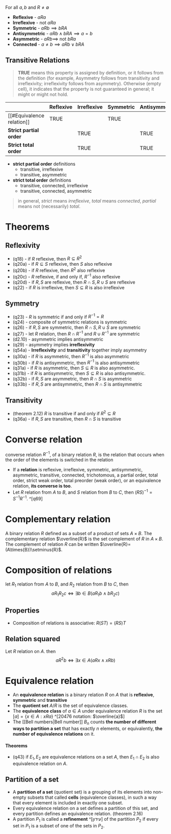 For all $a,b$ and $R\ne \emptyset$
- **Reflexive** - $aRa$
- **Irreflexive** - not $aRa$
- **Symmetric** - $aRb \implies bRA$
- **Antisymmetric** - $aRb \land bRA \implies a=b$
- **Asymmetric** - $aRb \implies$ not $bRa$
- **Connected** - $a\neq{b} \implies aRb \lor bRA$

## Transitive Relations 

> **TRUE** means this property is assigned by definition, or it follows from the definition (for example, Asymmetry follows from transitivity and irreflexivity; irreflexivity follows from asymmetry). Otherwise (empty cell), it indicates that the property is not guaranteed in general; it might or might not hold.


|                                             | Reflexive | Irreflexive | Symmetric | Antisymmetric | Asymmetric | Connected |
| ------------------------------------------- | --------- | ----------- | --------- | ------------- | ---------- | --------- |
| [[#Equivalence relation]]                   | TRUE  |             | TRUE  |               |            |           |
| **Strict partial order**   |           | TRUE    |           | TRUE        | TRUE     |           |
| **Strict total order** |           | TRUE    |           | TRUE        | TRUE     | TRUE  |

- **strict partial order** definitions
	- transitive, irreflexive
	- transitive, asymmetric
- **strict total order** definitions
	- transitive, connected, irreflexive
	- transitive, connected, asymmetric

> in general, *strict* means *irreflexive*, *total* means *connected*, *partial* means not (necessarily) *total*.

# Theorems
## Reflexivity

- (q18) - if $R$ reflexive, then $R\subseteq{R^2}$
- (q20a) - if $R\subseteq{S}$ reflexive, then $S$ also reflexive
- (q20b) - if $R$ reflexive, then ${R^2}$ also reflexive
- (q20c) - $R$ reflexive, if and only if, $R^{-1}$ also reflexive 
- (q20d) - if $R,S$ are reflexive, then $R\cap{S},R\cup{S}$ are reflexive
- (q22) - if $R$ is irreflexive, then $S\subseteq{R}$ is also irreflexive

## Symmetry

- (q23) - $R$ is symmetric if and only if $R^{-1} = R$ 
- (q24) - composite of symmetric relations is symmetric
- (q26) - if $R,S$ are symmetric, then $R\cap{S},R\cup{S}$ are symmetric
- (q27) - let $R$ relation, then $R\cap{R}^{-1}$ and $R\cup{R}^{-1}$ are symmetric
- (d2.10) - asymmetric implies antisymmetric
- (q29) - asymmetry implies **irreflexivity**
- (q54a) - **Irreflexivity** and **transitivity** together imply asymmetry
- (q30a) - if $R$ is asymmetric, then $R^{-1}$ is also asymmetric
- (q30b) - if $R$ is antisymmetric, then $R^{-1}$ is also antisymmetric
- (q31a) -  if $R$ is asymmetric, then $S\subseteq{R}$ is also asymmetric.
- (q31b) -  if $R$ is antisymmetric, then $S\subseteq{R}$ is also antisymmetric.
- (q32b) - if $R,S$ are asymmetric, then $R\cap{S}$ is asymmetric
- (q33b) - if $R,S$ are antisymmetric, then $R\cap{S}$ is antisymmetric

## Transitivity

- (theorem 2.12) $R$ is transitive if and only if $R^2\subseteq{R}$
- (q36a) - if $R,S$ are transitive, then $R\cap{S}$ is transitive

# Converse relation
converse relation $R^{-1}$, of a binary relation $R$, is the relation that occurs when the order of the elements is switched in the relation

- If a **relation** is reflexive, irreflexive, symmetric, antisymmetric, asymmetric, transitive, connected, trichotomous, a partial order, total order, strict weak order, total preorder (weak order), or an equivalence relation, **its converse is too**.
- Let $R$ relation from $A$ to $B$, and $S$ relation from $B$ to $C$, then $(RS)^{-1}=S^{-1}R^{-1}$. ^[q69]


# Complementary relation
A binary relation $R$ defined as a subset of a product of sets $A\times B$. The complementary relation $\overline{R}$ is the set complement of $R$ in $A\times{B}$. The complement of relation $R$ can be written $\overline{R}=(A\times{B})\setminus{R}$.


# Composition of relations
let $R_1$ relation from $A$ to $B$, and $R_2$ relation from $B$ to $C$, then 
$$aR_1R_2c\Leftrightarrow\exists{b}\in{B}(aR_1b\land bR_2c)$$
## Properties
- Composition of relations is associative: $R(ST)=(RS)T$

## Relation squared
Let $R$ relation on $A$. then
$$aR^2b\Leftrightarrow\exists{x}\in{A}(aRx\land xRb)$$
# Equivalence relation

- An **equivalence relation** is a binary relation $R$ on $A$ that is **reflexive**, **symmetric** and **transitive**
- The **quotient set** $A/R$ is the set of equivalence classes.
- The **equivalence class** of $a\in{A}$ under equivalence relation $R$ is the set $[a]=\{x \in A : x R a\}$ ^[20476 notation: $\overline{a}$]
- The [[Bell numbers|Bell number]] $B_{n}$ counts **the number of different ways to partition a set** that has exactly $n$ elements, or equivalently, **the number of equivalence relations** on it.

#### Theorems 
- (q43) if $E_1, E_2$ are equivalence relations on a set $A$, then $E_1\cap{E_2}$ is also equivalence relation on $A$.

## Partition of a set
 - A **partition of a set** (quotient set) is a grouping of its elements into non-empty subsets that called **cells** (equivalence classes), in such a way that every element is included in exactly one subset.
 - Every equivalence relation on a set defines a partition of this set, and every partition defines an equivalence relation. (theorem 2.16)
 - A partition $P_1$ is called a **refinement** ^[עידון] of the partition $P_2$ if every set in $P_1$ is a subset of one of the sets in $P_2$.